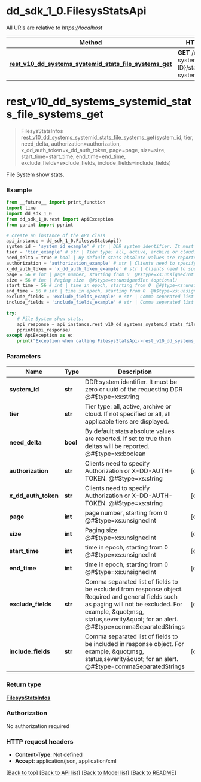 # dd_sdk_1_0.FilesysStatsApi

All URIs are relative to *https://localhost*

Method | HTTP request | Description
------------- | ------------- | -------------
[**rest_v10_dd_systems_systemid_stats_file_systems_get**](FilesysStatsApi.md#rest_v10_dd_systems_systemid_stats_file_systems_get) | **GET** /rest/v1.0/dd-systems/{SYSTEM-ID}/stats/file-systems | File System show stats.


# **rest_v10_dd_systems_systemid_stats_file_systems_get**
> FilesysStatsInfos rest_v10_dd_systems_systemid_stats_file_systems_get(system_id, tier, need_delta, authorization=authorization, x_dd_auth_token=x_dd_auth_token, page=page, size=size, start_time=start_time, end_time=end_time, exclude_fields=exclude_fields, include_fields=include_fields)

File System show stats.

### Example
```python
from __future__ import print_function
import time
import dd_sdk_1_0
from dd_sdk_1_0.rest import ApiException
from pprint import pprint

# create an instance of the API class
api_instance = dd_sdk_1_0.FilesysStatsApi()
system_id = 'system_id_example' # str | DDR system identifier. It must be zero or uuid of the requesting DDR  @#$type=xs:string
tier = 'tier_example' # str | Tier type: all, active, archive or cloud. If not specified or all, all applicable tiers are displayed.
need_delta = true # bool | By default stats absolute values are reported. If set to true then deltas will be reported.  @#$type=xs:boolean
authorization = 'authorization_example' # str | Clients need to specify Authorization or X-DD-AUTH-TOKEN.  @#$type=xs:string (optional)
x_dd_auth_token = 'x_dd_auth_token_example' # str | Clients need to specify Authorization or X-DD-AUTH-TOKEN.  @#$type=xs:string (optional)
page = 56 # int | page number, starting from 0  @#$type=xs:unsignedInt (optional)
size = 56 # int | Paging size  @#$type=xs:unsignedInt (optional)
start_time = 56 # int | time in epoch, starting from 0  @#$type=xs:unsignedInt (optional)
end_time = 56 # int | time in epoch, starting from 0  @#$type=xs:unsignedInt (optional)
exclude_fields = 'exclude_fields_example' # str | Comma separated list of fields to be excluded from response object. Required and general fields such as paging will not be excluded. For example, \"msg, status,severity\" for an alert.  @#$type=commaSeparatedStrings (optional)
include_fields = 'include_fields_example' # str | Comma separated list of fields to be included in response object. For example, \"msg, status,severity\" for an alert.  @#$type=commaSeparatedStrings (optional)

try:
    # File System show stats.
    api_response = api_instance.rest_v10_dd_systems_systemid_stats_file_systems_get(system_id, tier, need_delta, authorization=authorization, x_dd_auth_token=x_dd_auth_token, page=page, size=size, start_time=start_time, end_time=end_time, exclude_fields=exclude_fields, include_fields=include_fields)
    pprint(api_response)
except ApiException as e:
    print("Exception when calling FilesysStatsApi->rest_v10_dd_systems_systemid_stats_file_systems_get: %s\n" % e)
```

### Parameters

Name | Type | Description  | Notes
------------- | ------------- | ------------- | -------------
 **system_id** | **str**| DDR system identifier. It must be zero or uuid of the requesting DDR  @#$type&#x3D;xs:string | 
 **tier** | **str**| Tier type: all, active, archive or cloud. If not specified or all, all applicable tiers are displayed. | 
 **need_delta** | **bool**| By default stats absolute values are reported. If set to true then deltas will be reported.  @#$type&#x3D;xs:boolean | 
 **authorization** | **str**| Clients need to specify Authorization or X-DD-AUTH-TOKEN.  @#$type&#x3D;xs:string | [optional] 
 **x_dd_auth_token** | **str**| Clients need to specify Authorization or X-DD-AUTH-TOKEN.  @#$type&#x3D;xs:string | [optional] 
 **page** | **int**| page number, starting from 0  @#$type&#x3D;xs:unsignedInt | [optional] 
 **size** | **int**| Paging size  @#$type&#x3D;xs:unsignedInt | [optional] 
 **start_time** | **int**| time in epoch, starting from 0  @#$type&#x3D;xs:unsignedInt | [optional] 
 **end_time** | **int**| time in epoch, starting from 0  @#$type&#x3D;xs:unsignedInt | [optional] 
 **exclude_fields** | **str**| Comma separated list of fields to be excluded from response object. Required and general fields such as paging will not be excluded. For example, \&quot;msg, status,severity\&quot; for an alert.  @#$type&#x3D;commaSeparatedStrings | [optional] 
 **include_fields** | **str**| Comma separated list of fields to be included in response object. For example, \&quot;msg, status,severity\&quot; for an alert.  @#$type&#x3D;commaSeparatedStrings | [optional] 

### Return type

[**FilesysStatsInfos**](FilesysStatsInfos.md)

### Authorization

No authorization required

### HTTP request headers

 - **Content-Type**: Not defined
 - **Accept**: application/json, application/xml

[[Back to top]](#) [[Back to API list]](../README.md#documentation-for-api-endpoints) [[Back to Model list]](../README.md#documentation-for-models) [[Back to README]](../README.md)

